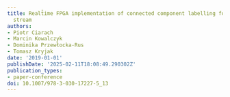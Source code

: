 ```yaml
---
title: Realt̄ime FPGA implementation of connected component labelling for a 4K video
  stream
authors:
- Piotr Ciarach
- Marcin Kowalczyk
- Dominika Przewłocka-Rus
- Tomasz Kryjak
date: '2019-01-01'
publishDate: '2025-02-11T18:08:49.290302Z'
publication_types:
- paper-conference
doi: 10.1007/978-3-030-17227-5_13
---
```

